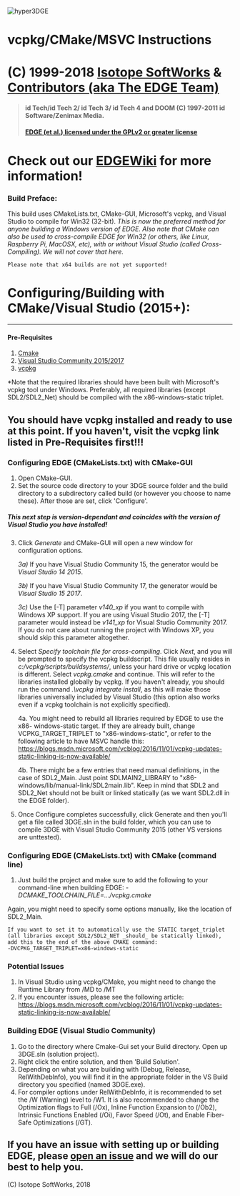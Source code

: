 ﻿
![hyper3DGE](http://3dfxdev.net/edgewiki/images/f/f6/EDGElogo.jpg)
# vcpkg/CMake/MSVC Instructions
# (C) 1999-2018 [Isotope SoftWorks](https://www.facebook.com/IsotopeSoftWorks/) & [Contributors (aka The EDGE Team)](https://github.com/3dfxdev/hyper3DGE/blob/master/AUTHORS.md)
> #### id Tech/id Tech 2/ id Tech 3/ id Tech 4 and DOOM (C) 1997-2011 id Software/Zenimax Media.
> #### [EDGE (et al.) licensed under the GPLv2 or greater license](https://www.gnu.org/licenses/old-licenses/gpl-2.0.en.html)
# Check out our [EDGEWiki](http://3dfxdev.net/edgewiki/) for more information!
### Build Preface:
This build uses CMakeLists.txt, CMake-GUI, Microsoft's vcpkg, and Visual Studio to compile for Win32 (32-bit). *This is now the preferred method for anyone building a Windows version of EDGE. Also note that CMake can also be used to cross-compile EDGE for Win32 (or others, like Linux, Raspberry Pi, MacOSX, etc), with or without Visual Studio (called Cross-Compiling). We will not cover that here.*

	Please note that x64 builds are not yet supported!

# Configuring/Building with CMake/Visual Studio (2015+):
---
#### Pre-Requisites
1) [Cmake](https://www.cmake.org)
2) [Visual Studio Community 2015/2017](https://www.visualstudio.com/en-us/products/visual-studio-community-vs.aspx)
3) [vcpkg](https://github.com/Microsoft/vcpkg) 

*Note that the required libraries should have been built with Microsoft's vcpkg tool under Windows. Preferably, all required libraries (except SDL2/SDL2_Net) should be compiled with the x86-windows-static triplet.

You should have vcpkg installed and ready to use at this point. If you haven't, visit the vcpkg link listed in Pre-Requisites first!!!
---

### Configuring EDGE (CMakeLists.txt) with CMake-GUI
1) Open CMake-GUI.
2) Set the source code directory to your 3DGE source folder and the build directory to a subdirectory called build (or however you choose to name these). After those are set, click 'Configure'.
 ##### *This next step is version-dependant and coincides with the version of Visual Studio you have installed!*
3)  Click *Generate* and CMake-GUI will open a new window for configuration options.

    *3a)* If you have Visual Studio Community 15, the generator would be *Visual Studio 14 2015*.
    
    *3b)* If you have Visual Studio Community 17, the generator would be *Visual Studio 15 2017*.
    
    *3c)* Use the [-T] parameter *v140_xp* if you want to compile with Windows XP support. If you are using Visual Studio 2017, the [-T] parameter would instead be *v141_xp* for Visual Studio Community 2017. If you do not care about running the project with Windows XP, you should skip this parameter altogether. 
  

4) Select *Specify toolchain file for cross-compiling*. Click *Next*, and you will be prompted to specify the vcpkg buildscript. This file usually resides in *c:/vcpkg/scripts/buildsystems/*, unless your hard drive or vcpkg location is different. Select *vcpkg.cmake* and continue. This will refer to the libraries installed globally by vcpkg. If you haven't already, you should run the command *.\vcpkg integrate install*, as this will make those libraries universally included by Visual Studio (this option also works even if a vcpkg toolchain is not explicitly specified).

	4a. You might need to rebuild all libraries required by EDGE to use the x86-		 windows-static target. If they are already built, change VCPKG_TARGET_TRIPLET to "x86-windows-static", or refer to the following article to have MSVC handle this:
	https://blogs.msdn.microsoft.com/vcblog/2016/11/01/vcpkg-updates-static-linking-is-now-available/

	4b. There might be a few entries that need manual definitions, in the case of SDL2_Main. Just point SDLMAIN2_LIBRARY to "x86-windows/lib/manual-link/SDL2main.lib". Keep in mind that SDL2 and SDL2_Net should not be built or linked statically (as we want SDL2.dll in the EDGE folder).

5) Once Configure completes successfully, click Generate and then you'll get a file called 3DGE.sln in the build folder, which you can use to compile 3DGE with Visual Studio Community 2015 (other VS versions are unttested).

### Configuring EDGE (CMakeLists.txt) with CMake (command line)
1) Just build the project and make sure to add the following to your command-line when building EDGE:
	*-DCMAKE_TOOLCHAIN_FILE=.../vcpkg.cmake*

Again, you might need to specify some options manually, like the location of SDL2_Main.

	If you want to set it to automatically use the STATIC target_triplet (all libraries except SDL2/SDL2_NET _should_ be statically linked), add this to the end of the above CMAKE command:
	-DVCPKG_TARGET_TRIPLET=x86-windows-static

### Potential Issues
1) In Visual Studio using vcpkg/CMake, you might need to change the Runtime Library from /MD to /MT
2) If you encounter issues, please see the following article:
https://blogs.msdn.microsoft.com/vcblog/2016/11/01/vcpkg-updates-static-linking-is-now-available/

### Building EDGE (Visual Studio Community)
1) Go to the directory where Cmake-Gui set your Build directory. Open up 3DGE.sln (solution project).
2) Right click the entire solution, and then 'Build Solution'.
3) Depending on what you are building with (Debug, Release, RelWithDebInfo), you will find it in the appropriate folder in the VS Build directory you specified (named 3DGE.exe).
4) For compiler options under RelWithDebInfo, it is recommended to set the /W (Warning) level to /W1. It is also recommended to change the Optimization flags to Full (/Ox), Inline Function Expansion to (/Ob2), Intrinsic Functions Enabled (/Oi), Favor Speed (/Ot), and Enable Fiber-Safe Optimizations (/GT).

If you have an issue with setting up or building EDGE, please [open an issue](https://github.com/3dfxdev/hyper3DGE/issues/new) and we will do our best to help you.
---
(C) Isotope SoftWorks, 2018


